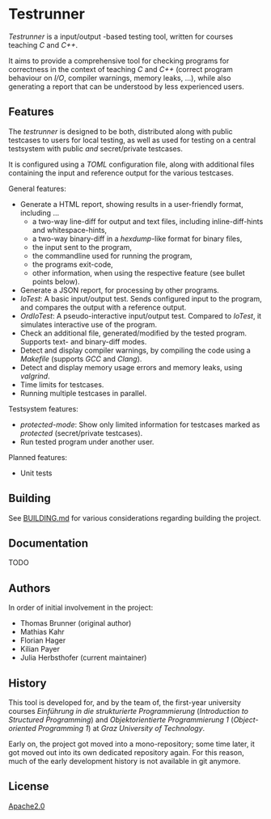 Testrunner
==========

*Testrunner* is a input/output -based testing tool, written for courses teaching *C* and *C++*.

It aims to provide a comprehensive tool for checking programs for correctness in the context of
teaching *C* and *C++* (correct program behaviour on *I/O*, compiler warnings, memory leaks, ...),
while also generating a report that can be understood by less experienced users.


Features
--------

The *testrunner* is designed to be both, distributed along with public testcases to users for local testing, as well
as used for testing on a central testsystem with public _and_ secret/private testcases.

It is configured using a *TOML* configuration file, along with additional files containing the input
and reference output for the various testcases.

General features:

 - Generate a HTML report, showing results in a user-friendly format, including ...
    - a two-way line-diff for output and text files, including inline-diff-hints and whitespace-hints,
    - a two-way binary-diff in a *hexdump*-like format for binary files,
    - the input sent to the program,
    - the commandline used for running the program,
    - the programs exit-code,
    - other information, when using the respective feature (see bullet points below).
 - Generate a JSON report, for processing by other programs.
 - *IoTest*: A basic input/output test. Sends configured input to the program, and compares the output with a reference output.
 - *OrdIoTest*: A pseudo-interactive input/output test. Compared to *IoTest*, it simulates interactive use of the program.
 - Check an additional file, generated/modified by the tested program. Supports text- and binary-diff modes.
 - Detect and display compiler warnings, by compiling the code using a *Makefile* (supports *GCC* and *Clang*).
 - Detect and display memory usage errors and memory leaks, using *valgrind*.
 - Time limits for testcases.
 - Running multiple testcases in parallel.


Testsystem features:

 - *protected-mode*: Show only limited information for testcases marked as *protected* (secret/private testcases).
 - Run tested program under another user.


Planned features:

 - Unit tests


Building
--------

See [BUILDING.md](./BUILDING.md) for various considerations regarding building the project.


Documentation
-------------

TODO


Authors
-------

In order of initial involvement in the project:

 - Thomas Brunner (original author)
 - Mathias Kahr
 - Florian Hager
 - Kilian Payer
 - Julia Herbsthofer (current maintainer)


History
-------

This tool is developed for, and by the team of, the first-year university courses 
*Einführung in die strukturierte Programmierung* (*Introduction to Structured Programming*) and
*Objektorientierte Programmierung 1* (*Object-oriented Programming 1*) at *Graz University of Technology*.

Early on, the project got moved into a mono-repository; some time later, it got moved out into
its own dedicated repository again. For this reason, much of the early development history
is not available in git anymore.


License
-------

[Apache2.0](./LICENSE)

